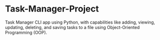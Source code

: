 # Task-Manager-Project
Task Manager CLI app using Python, with capabilities like adding, viewing, updating, deleting, and saving tasks to a file using Object-Oriented Programming (OOP).
